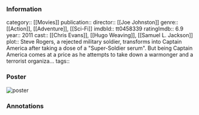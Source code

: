 ### Information
category:: [[Movies]]
publication:: 
director:: [[Joe Johnston]]
genre:: [[Action]], [[Adventure]], [[Sci-Fi]]
imdbId:: tt0458339
ratingImdb:: 6.9
year:: 2011
cast:: [[Chris Evans]], [[Hugo Weaving]], [[Samuel L. Jackson]]
plot:: Steve Rogers, a rejected military soldier, transforms into Captain America after taking a dose of a "Super-Soldier serum". But being Captain America comes at a price as he attempts to take down a warmonger and a terrorist organiza...
tags::


### Poster
![poster](https://m.media-amazon.com/images/M/MV5BNzAxMjg0NjYtNjNlOS00NTdlLThkMGEtMjAwYjk3NmNkOGFhXkEyXkFqcGdeQXVyNTgzMDMzMTg@._V1_SX300.jpg)


### Annotations
